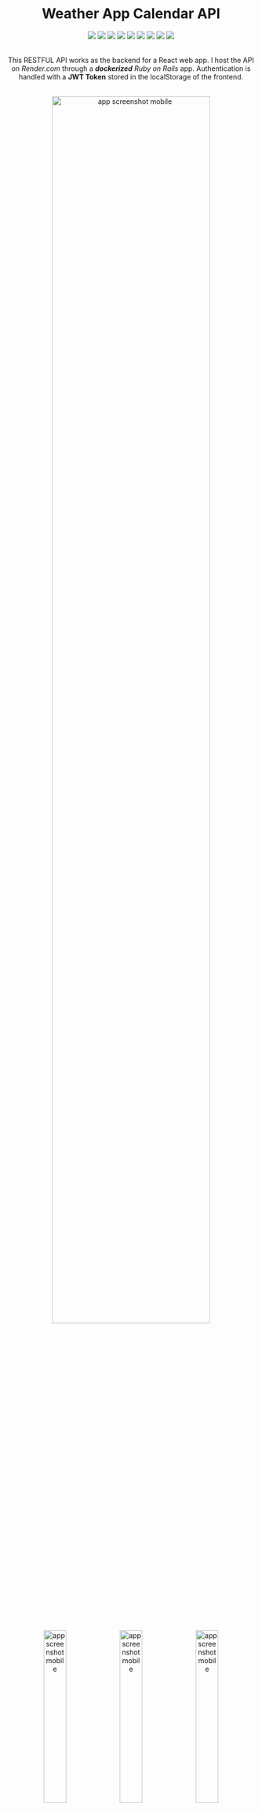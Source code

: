 <div align="center">
<h1>Weather App Calendar API</h1>
</div>

<div align="center">
    <img src="https://img.shields.io/badge/Ruby_on_Rails-darkred?logo=rubyonrails">
     <img src="https://img.shields.io/badge/-PostGreSQL%2015.1-4169E1?logo=postgresql&logoColor=white">
    <img src="https://img.shields.io/badge/Rspec-yellow">
    <img src="https://img.shields.io/badge/-Docker-2496ED?logo=docker&logoColor=white">
    <img src="https://img.shields.io/badge/-Swagger-85EA2D?logo=swagger&logoColor=black">
    <img src="https://img.shields.io/badge/Factory_Bot-red">
    <img src="https://img.shields.io/badge/Render-46E3B7?logo=Render&logoColor=white">
    <img src="https://img.shields.io/badge/JWT-000000?logo=Json%20Web%20Tokens">
    <img src="https://img.shields.io/badge/-Rubocop-000000?logo=Rubocop">
</div>

<br>

<p align="center">This RESTFUL API works as the backend for a React web app. I host the API on <i>Render.com</i> through a <i><strong>dockerized</strong> Ruby on Rails</i> app. Authentication is handled with a <strong>JWT Token</strong> stored in the localStorage of the frontend.</p>

<br>

<div align="center"><img width="80%" alt="app screenshot mobile" src="./.github/images/reminders_page_screenshot_desktop.png">
<img width="30%" alt="app screenshot mobile" src="./.github/images/new_reminder_screenshot_mobile.png">
<img width="30%" alt="app screenshot mobile" src="./.github/images/highlighted_reminder_screenshot_mobile.png">
<img width="30%" alt="app screenshot mobile" src="./.github/images/reminders_page_menu_screenshot_mobile.png">
</div>

<br>

<!-- omit from toc -->
## Table of Contents
- [About](#about)
  - [File Structure](#file-structure)
  - [Features](#features)
  - [Front-end React app](#front-end-react-app)
  - [Live Demo](#live-demo)
  - [Built With](#built-with)
- [Setup and installation](#setup-and-installation)
    - [Get files](#get-files)
  - [Docker Deploy](#docker-deploy)
    - [Prerequisites](#prerequisites)
    - [Run](#run)
  - [Local deploy](#local-deploy)
    - [Prerequisites](#prerequisites-1)
    - [Install Dependencies](#install-dependencies)
    - [Database Setup](#database-setup)
- [Usage](#usage)
- [Development](#development)
  - [Testing](#testing)
  - [Linters](#linters)
- [Authors](#authors)
- [🤝 Contributing](#-contributing)
- [🤝 Acknowledgements](#-acknowledgements)
- [Show your support](#show-your-support)
- [📝 License](#-license)


## About
Weather App Calendar API is the API handling the core requests of the Weather Calendar App. The frontend is a ***fully responsive*** react web app deployed [here](https://weather-app-calendar.netlify.app/). The [repo for the front-end is here](https://github.com/StarSheriff2/Weather-App-Calendar---frontend). I built request tests for all endpoints. I also created tests for all models. I use JWT token to handle user authentication and authorization.

### File Structure
<div align="left"><img width="30%" alt="app screenshot mobile" src="./.github/images/file_structure_snap1.png">
</div>
<div align="left"><img width="30%" alt="app screenshot mobile" src="./.github/images/file_structure_snap2.png">
</div>

### Features
- authenticate user
- create new user
- create new session
- all CRUD operations for the Reminder resource

### Front-end React app
- The front-end associated with this app is [here](https://weather-app-calendar.netlify.app).

- The Github repo of the front-end is [here](https://github.com/StarSheriff2/Weather-App-Calendar---frontend).

### Live Demo

![Render](https://img.shields.io/badge/render-passing-brightgreen.svg?style=flat)

Deployed to [Render.com](https://weatherapp-api.onrender.com)

### Built With
- Ruby 3.0.2p107 (2021-07-07 revision 0db68f0233) [arm64-darwin20]
- Rails 6.1.4.4
- PostgreSQL 14
- Rspec (testing)
- Faker gem
- Factory bot
- JWT
- Docker 20.10.22
- Docker compose v2.15.1

## Setup and installation

To get a local copy up and running, follow these simple example steps.

#### Get files
1. Open your terminal or command prompt.
2. If you do not have git installed in your system, skip this step and go to step 3; otherwise, go to the directory where you want to copy the project files and clone it by copying this text into your command prompt/terminal:
```
  https://github.com/StarSheriff2/Weather-App-Calendar---backend.git
```
  <br>

  *Now go to either the ***"Docker Deploy"*** or the ***"Local Deployt"*** section, depending on how you wish to deploy the API in your system.*

  <br>

3. Download the program files by clicking on the green button that says “**Code**” on the upper right side of the project frame.
4. You will see a dropdown menu. Click on “**Download ZIP**.”
5. Go to the directory where you downloaded the **ZIP file** and open it. Extract its contents to any directory you want in your system.

### Docker Deploy

#### Prerequisites

- Docker 20.10.22 or latest
- Docker Compose v2.15.1

#### Run

```bash
  docker compose up -d
```

### Local deploy
#### Prerequisites

- Ruby 3.0.2p107
- Rails 6.1.4.4
- PostgreSQL 14

#### Install Dependencies
1. If you are not in your system terminal/command prompt already, please open it and go to the directory where you cloned the remote repository or extracted the project files.
2. While in the project root directory, type
    ```
    bundle install
    ```
This command will install all the necessary gems in your system.

#### Database Setup

- Create an .env file copy and paste this into it:
  ```bash
  DATABASE_HOSTNAME=postgres
  ```

- Run
  ```bash
  bin/rails db:setup
  ```
  This will create your local databases, load the schema, and initialize with the seed data.

  **Note:** If you get an error after running this command, it might be because you don't have a database called ***"postgres"***. This happens because when you create a new Rails application, Rails uses this "postgres" database to create and manage the databases for your application. You can easily create one by running this command:
  ```bash
  createdb postgres
  ```

  If Rails still complains about not finding the "postgres" role, you can create one with super-user priviledges:
  ```bash
  createuser -s postgres
  ```

  Now try running the db:setup command again!

You are all set now!

## Usage
1. In your terminal, run

    ```bash
    bin/rails server
    ```
    while inside the root directory of the repository files

    **Note:** _This command will not stop on its own. To exit, hit "ctrl + c"_

2. The app allows API calls using curl or your favorite API client, such as Postman, HTTPPie or VS Code's Thunder Client. Here's a link to [HTTPIE](https://httpie.io).
3. Check status of the api by calling this endpoint ***/healthcheck***


## Development
### Testing
- Unit / Model tests
- API request tests

To run all tests, type this into command line:
```
 bundle exec rspec
```

### Linters
To run ***Rubocop***, go to the root directory of your repository and copy/paste the following command into your terminal:
```
 rubocop .
```

## Authors
👤 **Arturo Alvarez**
- Github: [@StarSheriff2](https://github.com/StarSheriff2)
- Twitter: [@ArturoAlvarezV](https://twitter.com/ArturoAlvarezV)
- Linkedin: [Arturo Alvarez](https://www.linkedin.com/in/arturoalvarezv/)

## 🤝 Contributing

Contributions, issues, and feature requests are welcome!

Feel free to check the [issues page](https://github.com/StarSheriff2/Weather-App-Calendar---backend/issues).

## 🤝 Acknowledgements

JWT Implementation:
 - Heavy reliance on [this tutorial series to develop this JWT authentication strategy](https://www.digitalocean.com/community/tutorials/build-a-restful-json-api-with-rails-5-part-one).

## Show your support

Give a ⭐️ if you like this project!

## 📝 License

This project is [MIT](https://github.com/StarSheriff2/Weather-App-Calendar---backend/blob/main/LICENSE) licensed.
